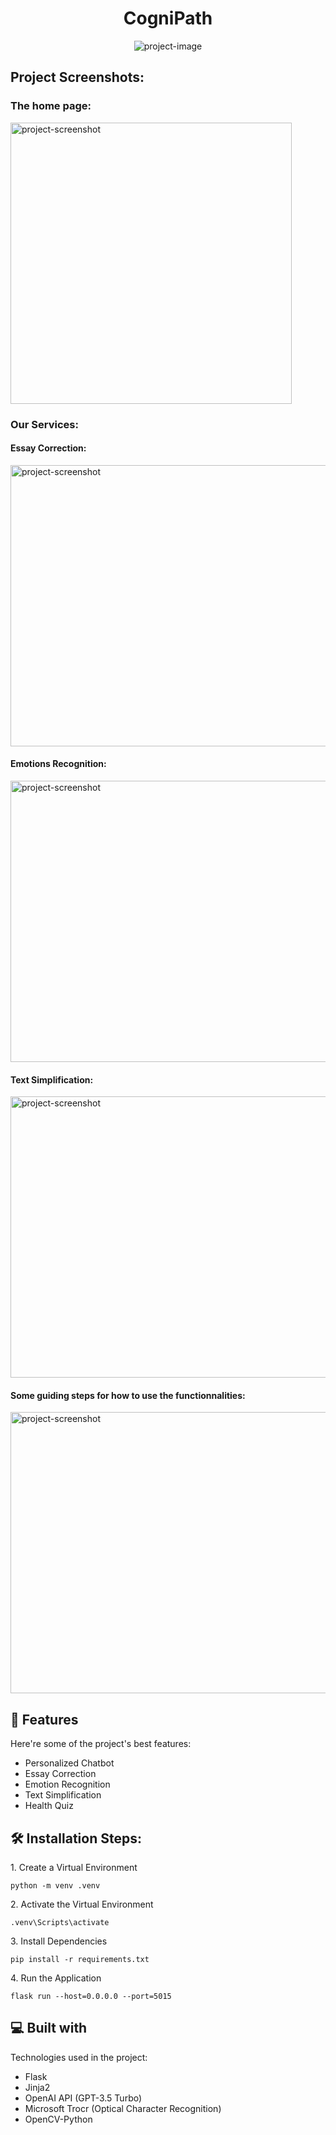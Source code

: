 <h1 align="center" id="title">CogniPath</h1>

<p align="center"><img src="https://socialify.git.ci/Azizomezine/CogniPath-A2SV/image?description=1&amp;descriptionEditable=CogniPath%20is%20a%20versatile%20and%20inclusive%20educational%20platform%20%20designed%20to%20support%20students%20of%20all%20backgrounds%20and%20abilities%20in%20their%20%20journey.%20&amp;font=Inter&amp;name=1&amp;pattern=Plus&amp;theme=Light" alt="project-image"></p>
<h2>Project Screenshots:</h2>
<h3>The home page:</h3>
<img src="https://github.com/Me710/CogniPath-A2SV-GenAI/assets/80206931/f5e7e303-a099-4d65-a32c-b83da70dbde1" alt="project-screenshot" width=auto height="450/">

<h3>Our Services:</h3>
<h4>Essay Correction:</h4>
<img src="https://github.com/Me710/CogniPath-A2SV-GenAI/assets/80206931/c483cda8-aea2-4f52-91ba-c3aec27272bf" alt="project-screenshot" width="1200" height="450/">

<h4>Emotions Recognition:</h4>
<img src="https://github.com/Me710/CogniPath-A2SV-GenAI/assets/80206931/7db3728c-8bbd-4791-8162-84d3a5f7d316" alt="project-screenshot" width="1200" height="450/">

<h4>Text Simplification:</h4>
<img src="https://github.com/Me710/CogniPath-A2SV-GenAI/assets/80206931/ce30906c-1443-421f-aa78-f04d5798e226" alt="project-screenshot" width="1200" height="450/">

<h4>Some guiding steps for how to use the functionnalities:</h4>
<img src="https://github.com/Me710/CogniPath-A2SV-GenAI/assets/80206931/c80adbff-ca8b-426c-8fbf-70d566604168" alt="project-screenshot" width="1200" height="450/">

<h2>🧐 Features</h2>

Here're some of the project's best features:

*   Personalized Chatbot
*   Essay Correction
*   Emotion Recognition
*   Text Simplification
*   Health Quiz

<h2>🛠️ Installation Steps:</h2>

<p>1. Create a Virtual Environment</p>

```
python -m venv .venv
```

<p>2. Activate the Virtual Environment</p>

```
.venv\Scripts\activate
```

<p>3. Install Dependencies</p>

```
pip install -r requirements.txt
```

<p>4. Run the Application</p>

```
flask run --host=0.0.0.0 --port=5015
```

  
  
<h2>💻 Built with</h2>

Technologies used in the project:

*   Flask
*   Jinja2
*   OpenAI API (GPT-3.5 Turbo)
*   Microsoft Trocr (Optical Character Recognition)
*   OpenCV-Python
